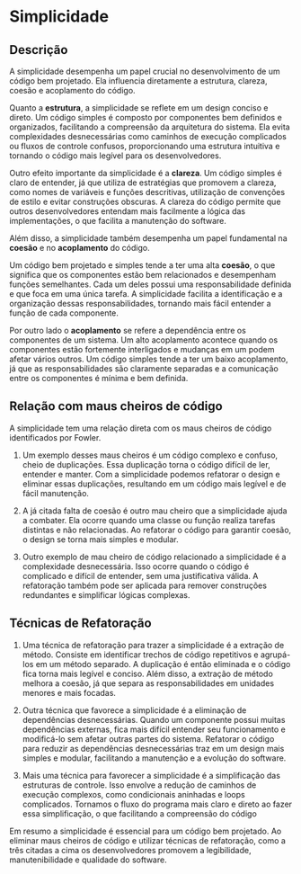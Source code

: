 # Simplicidade

## Descrição

A simplicidade desempenha um papel crucial no desenvolvimento de um código bem projetado. Ela influencia diretamente a estrutura, clareza, coesão e acoplamento do código.

Quanto a **estrutura**, a simplicidade se reflete em um design conciso e direto. Um código simples é composto por componentes bem definidos e organizados, facilitando a compreensão da arquitetura do sistema. Ela evita complexidades desnecessárias como caminhos de execução complicados ou fluxos de controle confusos, proporcionando uma estrutura intuitiva e tornando o código mais legível para os desenvolvedores.

Outro efeito importante da simplicidade é a **clareza**. Um código simples é claro de entender, já que utiliza de estratégias que promovem a clareza, como nomes de variáveis e funções descritivas, utilização de convenções de estilo e evitar construções obscuras. A clareza do código permite que outros desenvolvedores entendam mais facilmente a lógica das implementações, o que facilita a manutenção do software.

Além disso, a simplicidade também desempenha um papel fundamental na **coesão** e no **acoplamento** do código. 

Um código bem projetado e simples tende a ter uma alta **coesão**, o que significa que os componentes estão bem relacionados e desempenham funções semelhantes. Cada um deles possui uma responsabilidade definida e que foca em uma única tarefa. A simplicidade facilita a identificação e a organização dessas responsabilidades, tornando mais fácil entender a função de cada componente.

Por outro lado o **acoplamento** se refere a dependência entre os componentes de um sistema. Um alto acoplamento acontece quando os componentes estão fortemente interligados e mudanças em um podem afetar vários outros. Um código simples tende a ter um baixo acoplamento, já que as responsabilidades são claramente separadas e a comunicação entre os componentes é mínima e bem definida.

## Relação com maus cheiros de código

A simplicidade tem uma relação direta com os maus cheiros de código identificados por Fowler.

1. Um exemplo desses maus cheiros é um código complexo e confuso, cheio de duplicações. Essa duplicação torna o código difícil de ler, entender e manter. Com a simplicidade podemos refatorar o design e eliminar essas duplicações, resultando em um código mais legível e de fácil manutenção.

2. A já citada falta de coesão é outro mau cheiro que a simplicidade ajuda a combater. Ela ocorre quando uma classe ou função realiza tarefas distintas e não relacionadas. Ao refatorar o código para garantir coesão, o design se torna mais simples e modular.

3. Outro exemplo de mau cheiro de código relacionado a simplicidade é a complexidade desnecessária. Isso ocorre quando o código é complicado e difícil de entender, sem uma justificativa válida. A refatoração também pode ser aplicada para remover construções redundantes e simplificar lógicas complexas.

## Técnicas de Refatoração

1. Uma técnica de refatoração para trazer a simplicidade é a extração de método. Consiste em identificar trechos de código repetitivos e agrupá-los em um método separado. A duplicação é então eliminada e o código fica torna mais legível e conciso. Além disso, a extração de método melhora a coesão, já que separa as responsabilidades em unidades menores e mais focadas.

2. Outra técnica que favorece a simplicidade é a eliminação de dependências desnecessárias. Quando um componente possui muitas dependências externas, fica mais difícil entender seu funcionamento e modificá-lo sem afetar outras partes do sistema. Refatorar o código para reduzir as dependências desnecessárias traz em um design mais simples e modular, facilitando a manutenção e a evolução do software.

3. Mais uma técnica para favorecer a simplicidade é a simplificação das estruturas de controle. Isso envolve a redução de caminhos de execução complexos, como condicionais aninhadas e loops complicados. Tornamos o fluxo do programa mais claro e direto ao fazer essa simplificação, o que facilitando a compreensão do código

Em resumo a simplicidade é essencial para um código bem projetado. Ao eliminar maus cheiros de código e utilizar técnicas de refatoração, como a três citadas a cima os desenvolvedores promovem a legibilidade, manutenibilidade e qualidade do software.